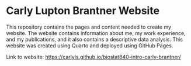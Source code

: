 # Carly Lupton Brantner Website

This repository contains the pages and content needed to create my website. The website contains information about me, my work experience, and my publications, and it also contains a descriptive data analysis. This website was created using Quarto and deployed using GitHub Pages.

Link to website: https://carlyls.github.io/biostat840-intro-carly-brantner/
